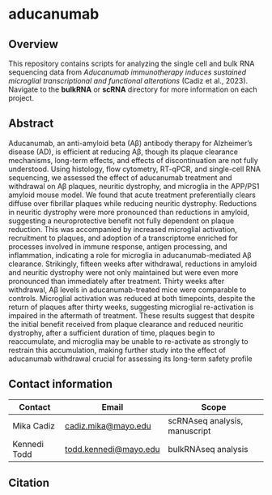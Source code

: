 # aducanumab
## Overview
This repository contains scripts for analyzing the single cell and bulk RNA sequencing data from *Aducanumab immunotherapy induces sustained microglial transcriptional and functional alterations* (Cadiz et al., 2023). Navigate to the **bulkRNA** or **scRNA** directory for more information on each project.

## Abstract
Aducanumab, an anti-amyloid beta (Aβ) antibody therapy for Alzheimer’s disease (AD), is efficient at reducing Aβ, though its plaque clearance mechanisms, long-term effects, and effects of discontinuation are not fully understood. Using histology, flow cytometry, RT-qPCR, and single-cell RNA sequencing, we assessed the effect of aducanumab treatment and withdrawal on Aβ plaques, neuritic dystrophy, and microglia in the APP/PS1 amyloid mouse model. We found that acute treatment preferentially clears diffuse over fibrillar plaques while reducing neuritic dystrophy. Reductions in neuritic dystrophy were more pronounced than reductions in amyloid, suggesting a neuroprotective benefit not fully dependent on plaque reduction. This was accompanied by increased microglial activation, recruitment to plaques, and adoption of a transcriptome enriched for processes involved in immune response, antigen processing, and inflammation, indicating a role for microglia in aducanumab-mediated Aβ clearance. Strikingly, fifteen weeks after withdrawal, reductions in amyloid and neuritic dystrophy were not only maintained but were even more pronounced than immediately after treatment. Thirty weeks after withdrawal, Aβ levels in aducanumab-treated mice were comparable to controls. Microglial activation was reduced at both timepoints, despite the return of plaques after thirty weeks, suggesting microglial re-activation is impaired in the aftermath of treatment. These results suggest that despite the initial benefit received from plaque clearance and reduced neuritic dystrophy, after a sufficient duration of time, plaques begin to reaccumulate, and microglia may be unable to re-activate as strongly to restrain this accumulation, making further study into the effect of aducanumab withdrawal crucial for assessing its long-term safety profile

## Contact information

| Contact | Email | Scope |
| --- | --- | --- |
| Mika Cadiz | cadiz.mika@mayo.edu | scRNAseq analysis, manuscript |
| Kennedi Todd | todd.kennedi@mayo.edu | bulkRNAseq analysis |

## Citation
